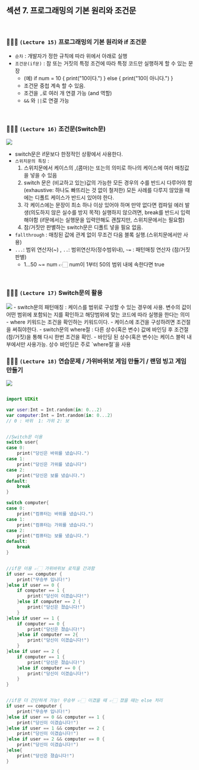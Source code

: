 ## 섹션 7. 프로그래밍의 기본 원리와 조건문

<br/>

### 👩🏻‍💻 `(Lecture 15)` 프로그래밍의 기본 원리와 if 조건문

- `순차` : 개발자가 정한 규칙에 따라 위에서 아래로 실행
- `조건문(if문)` : 참 또는 거짓의 특정 조건에 따라 특정 코드만 실행하게 할 수 있는 문장
  - (예) if num = 10 { print("10이다.") } else { print("10이 아니다.") }
  - 조건문 중첩 계속 할 수 있음.
  - 조건을 `,`로 여러 개 연결 가능 (and 역할)
  - `&&` 와 `||`로 연결 가능

<br/>

### 👩🏻‍💻 `(Lecture 16)` 조건문(Switch문)

<img src="https://img1.daumcdn.net/thumb/R1280x0/?scode=mtistory2&fname=https%3A%2F%2Fblog.kakaocdn.net%2Fdn%2FcxWndc%2FbtstljRVf3C%2FpL2CY4Anz2GsjkeAkWvpO1%2Fimg.png" />

- switch문은 if문보다 한정적인 상황에서 사용한다.
- `스위치문의 특징` :
  1.  스위치문에서 케이스의 ,(콤마)는 또는의 의미로 하나의 케이스에 여러 매칭값을 넣을 수 있음
  2.  switch 문은 (비교하고 있는)값의 가능한 모든 경우의 수를 반드시 다루어야 함 (exhaustive: 하나도 빠뜨리는 것 없이 철저한)
      모든 사례를 다루지 않았을 때에는 디폴트 케이스가 반드시 있어야 한다.
  3.  각 케이스에는 문장이 최소 하나 이상 있어야 하며 만약 없다면 컴파일 에러 발생(의도하지 않은 실수를 방지 목적)
      실행하지 않으려면, break를 반드시 입력해야함 (if문에서는 실행문을 입력안해도 괜찮지만, 스위치문에서는 필요함)
  4.  참/거짓만 판별하는 switch문은 디폴트 넣을 필요 없음.
- `fallthrough` : 매칭된 값에 관계 없이 무조건 다음 블록 실행.(스위치문에서만 사용)
- `...`: 범위 연산자(~) , `..`: 범위연산자(정수범위내), `~=` : 패턴매칭 연산자 (참/거짓 판별)
  - 1...50 ~= num 👉🏻 num이 1부터 50의 범위 내에 속한다면 true

<br/>

### 👩🏻‍💻 `(Lecture 17)` Switch문의 활용

<img src="https://img1.daumcdn.net/thumb/R1280x0/?scode=mtistory2&fname=https%3A%2F%2Fblog.kakaocdn.net%2Fdn%2FxCVQB%2Fbtstw3AqWZ1%2FkfBxAJKSLhQtfs8KEIhYH1%2Fimg.png" />
- switch문의 패턴매칭 : 케이스를 범위로 구성할 수 있는 경우에 사용. 변수의 값이 어떤 범위에 포함되는 지를 확인하고 해당범위에 맞는 코드에 따라 실행을 한다는 의미
- where 키워드는 조건을 확인하는 키워드이다.
- 케이스에 조건을 구성하려면 조건절을 써줘야한다.
- switch문의 where절 : 다른 상수(혹은 변수) 값에 바인딩 후 조건절(참/거짓)을 통해 다시 한번 조건을 확인.
  - 바인딩 된 상수(혹은 변수)는 케이스 블럭 내부에서만 사용가능. 상수 바인딩은 주로 `where절`을 사용

<br/>

### 👩🏻‍💻 `(Lecture 18)` 연습문제 / 가위바위보 게임 만들기 / 랜덤 빙고 게임 만들기

<img src="https://img1.daumcdn.net/thumb/R1280x0/?scode=mtistory2&fname=https%3A%2F%2Fblog.kakaocdn.net%2Fdn%2FcH8jT5%2FbtstSjKBBUc%2FVjVW6vAkNXqhQQH6Fqe2E0%2Fimg.png" />

<br/>

```swift

import UIKit

var user:Int = Int.random(in: 0...2)
var computer:Int = Int.random(in: 0...2)
// 0 : 바위  1: 가위 2: 보


//Switch문 이용
switch user{
case 0:
    print("당신은 바위를 냈습니다.")
case 1:
    print("당신은 가위를 냈습니다")
case 2:
    print("당신은 보를 냈습니다.")
default:
    break
}

switch computer{
case 0:
    print("컴퓨터는 바위를 냈습니다.")
case 1:
    print("컴퓨터는 가위를 냈습니다.")
case 2:
    print("컴퓨터는 보를 냈습니다.")
default:
    break
}


//if문 이용 👉🏻 가위바위보 로직을 간과함
if user == computer {
    print("무승부 입니다!")
}else if user == 0 {
    if computer == 1 {
        print("당신이 이겼습니다!")
    }else if computer == 2 {
        print("당신은 졌습니다!")
    }
}else if user == 1 {
    if computer == 0 {
        print("당신은 졌습니다!")
    }else if computer == 2{
        print("당신이 이겼습니다!")
    }
}else if user == 2 {
    if computer == 1 {
        print("당신은 졌습니다!")
    }else if computer == 0 {
        print("당신이 이겼습니다!")
    }
}


//if문 더 간단하게 가능! 무승부 👉🏻 이겼을 때 👉🏻 졌을 때는 else 처리
if user == computer {
    print("무승부 입니다!")
}else if user == 0 && computer == 1 {
    print("당신이 이겼습니다!")
}else if user == 1 && computer == 2 {
    print("당신이 이겼습니다!")
}else if user == 2 && computer == 0 {
    print("당신이 이겼습니다!")
}else{
    print("당신은 졌습니다!")
}

```
